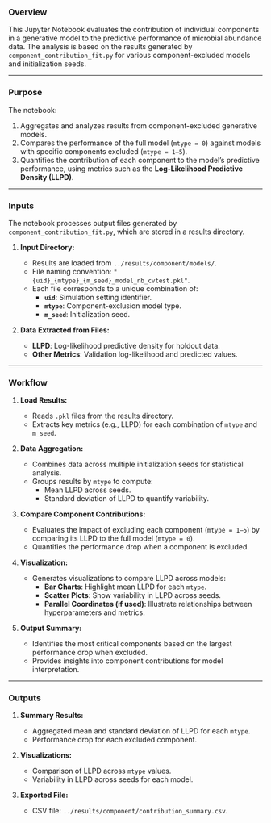 ### Overview

This Jupyter Notebook evaluates the contribution of individual components in a generative model to the predictive performance of microbial abundance data. The analysis is based on the results generated by `component_contribution_fit.py` for various component-excluded models and initialization seeds.

---

### **Purpose**
The notebook:
1. Aggregates and analyzes results from component-excluded generative models.
2. Compares the performance of the full model (`mtype = 0`) against models with specific components excluded (`mtype = 1–5`).
3. Quantifies the contribution of each component to the model’s predictive performance, using metrics such as the **Log-Likelihood Predictive Density (LLPD)**.

---

### **Inputs**
The notebook processes output files generated by `component_contribution_fit.py`, which are stored in a results directory.

1. **Input Directory:**
   - Results are loaded from `../results/component/models/`.
   - File naming convention: `"{uid}_{mtype}_{m_seed}_model_nb_cvtest.pkl"`.
   - Each file corresponds to a unique combination of:
     - **`uid`**: Simulation setting identifier.
     - **`mtype`**: Component-exclusion model type.
     - **`m_seed`**: Initialization seed.

2. **Data Extracted from Files:**
   - **LLPD**: Log-likelihood predictive density for holdout data.
   - **Other Metrics**: Validation log-likelihood and predicted values.

---

### **Workflow**

1. **Load Results:**
   - Reads `.pkl` files from the results directory.
   - Extracts key metrics (e.g., LLPD) for each combination of `mtype` and `m_seed`.

2. **Data Aggregation:**
   - Combines data across multiple initialization seeds for statistical analysis.
   - Groups results by `mtype` to compute:
     - Mean LLPD across seeds.
     - Standard deviation of LLPD to quantify variability.

3. **Compare Component Contributions:**
   - Evaluates the impact of excluding each component (`mtype = 1–5`) by comparing its LLPD to the full model (`mtype = 0`).
   - Quantifies the performance drop when a component is excluded.

4. **Visualization:**
   - Generates visualizations to compare LLPD across models:
     - **Bar Charts**: Highlight mean LLPD for each `mtype`.
     - **Scatter Plots**: Show variability in LLPD across seeds.
     - **Parallel Coordinates (if used)**: Illustrate relationships between hyperparameters and metrics.

5. **Output Summary:**
   - Identifies the most critical components based on the largest performance drop when excluded.
   - Provides insights into component contributions for model interpretation.

---

### **Outputs**

1. **Summary Results:**
   - Aggregated mean and standard deviation of LLPD for each `mtype`.
   - Performance drop for each excluded component.

2. **Visualizations:**
   - Comparison of LLPD across `mtype` values.
   - Variability in LLPD across seeds for each model.

3. **Exported File:**
   - CSV file: `../results/component/contribution_summary.csv`.




